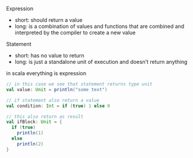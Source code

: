 Expression 
- short: should return a value
- long: is a combination of values and functions that are combined and interpreted by the compiler to create a new value

Statement 
- short: has no value to return
- long: is just a standalone unit of execution and doesn’t return anything

in scala everything is expression

```scala
// in this case we see that statement returns type unit
val value: Unit = println("some text")
```

```scala
// if statement also return a value
val condition: Int = if (true) 1 else 0

// this also return as result
val ifBlock: Unit = {
  if (true)
    println(1)
  else
    println(2)
}
```